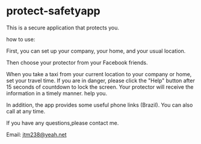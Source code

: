 # protect-safetyapp

This is a secure application that protects you.

how to use:

First, you can set up your company, your home, and your usual location.

Then choose your protector from your Facebook friends.

When you take a taxi from your current location to your company or home, set your travel time. If you are in danger, please click the "Help" button after 15 seconds of countdown to lock the screen. Your protector will receive the information in a timely manner. help you.

In addition, the app provides some useful phone links (Brazil). You can also call at any time.

If you have any questions,please contact me.

Email: jtm238@yeah.net
